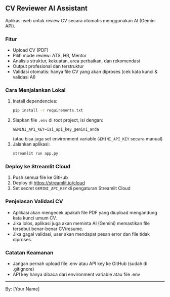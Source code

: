 ## CV Reviewer AI Assistant

Aplikasi web untuk review CV secara otomatis menggunakan AI (Gemini API).

### Fitur
- Upload CV (PDF)
- Pilih mode review: ATS, HR, Mentor
- Analisis struktur, kekuatan, area perbaikan, dan rekomendasi
- Output profesional dan terstruktur
- Validasi otomatis: hanya file CV yang akan diproses (cek kata kunci & validasi AI)

### Cara Menjalankan Lokal
1. Install dependencies:
   ```bash
   pip install -r requirements.txt
   ```
2. Siapkan file `.env` di root project, isi dengan:
   ```
   GEMINI_API_KEY=isi_api_key_gemini_anda
   ```
   (atau bisa juga set environment variable `GEMINI_API_KEY` secara manual)
3. Jalankan aplikasi:
   ```bash
   streamlit run app.py
   ```

### Deploy ke Streamlit Cloud
1. Push semua file ke GitHub
2. Deploy di https://streamlit.io/cloud
3. Set secret `GEMINI_API_KEY` di pengaturan Streamlit Cloud

### Penjelasan Validasi CV
- Aplikasi akan mengecek apakah file PDF yang diupload mengandung kata kunci umum CV.
- Jika lolos, aplikasi juga akan meminta AI (Gemini) memastikan file tersebut benar-benar CV/resume.
- Jika gagal validasi, user akan mendapat pesan error dan file tidak diproses.

### Catatan Keamanan
- Jangan pernah upload file .env atau API key ke GitHub (sudah di .gitignore)
- API key hanya dibaca dari environment variable atau file .env

---
By: [Your Name]